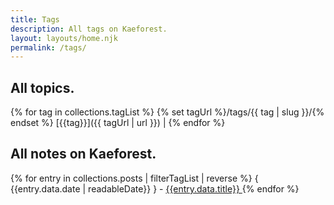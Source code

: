 ```yaml
---
title: Tags
description: All tags on Kaeforest.
layout: layouts/home.njk
permalink: /tags/
---
```


## All topics.

<div style="display: flex;">
{% for tag in collections.tagList %}
  {% set tagUrl %}/tags/{{ tag | slug }}/{% endset %}
  [{{tag}}]({{ tagUrl | url }}) |
{% endfor %}
</div>

## All notes on Kaeforest.

{% for entry in collections.posts | filterTagList | reverse  %}
  { {{entry.data.date | readableDate}} } - <a href={{entry.url}}> {{entry.data.title}} </a>
{% endfor %}
